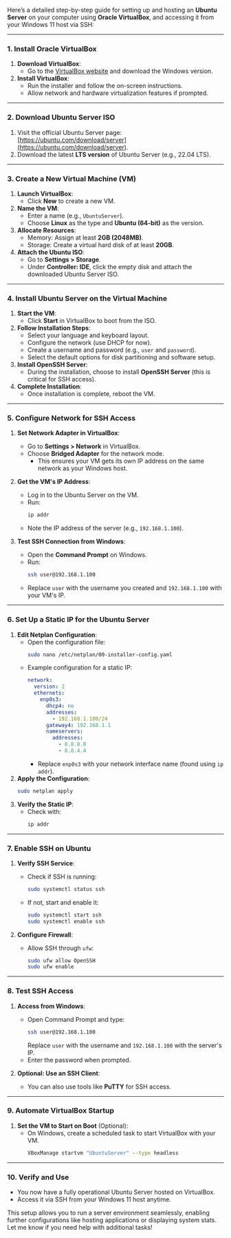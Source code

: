 Here’s a detailed step-by-step guide for setting up and hosting an **Ubuntu Server** on your computer using **Oracle VirtualBox**, and accessing it from your Windows 11 host via SSH:

---

### **1. Install Oracle VirtualBox**
1. **Download VirtualBox**:
   - Go to the [VirtualBox website](https://www.virtualbox.org/) and download the Windows version.
2. **Install VirtualBox**:
   - Run the installer and follow the on-screen instructions.
   - Allow network and hardware virtualization features if prompted.

---

### **2. Download Ubuntu Server ISO**
1. Visit the official Ubuntu Server page: [https://ubuntu.com/download/server](https://ubuntu.com/download/server).
2. Download the latest **LTS version** of Ubuntu Server (e.g., 22.04 LTS).

---

### **3. Create a New Virtual Machine (VM)**
1. **Launch VirtualBox**:
   - Click **New** to create a new VM.
2. **Name the VM**:
   - Enter a name (e.g., `UbuntuServer`).
   - Choose **Linux** as the type and **Ubuntu (64-bit)** as the version.
3. **Allocate Resources**:
   - Memory: Assign at least **2GB (2048MB)**.
   - Storage: Create a virtual hard disk of at least **20GB**.
4. **Attach the Ubuntu ISO**:
   - Go to **Settings > Storage**.
   - Under **Controller: IDE**, click the empty disk and attach the downloaded Ubuntu Server ISO.

---

### **4. Install Ubuntu Server on the Virtual Machine**
1. **Start the VM**:
   - Click **Start** in VirtualBox to boot from the ISO.
2. **Follow Installation Steps**:
   - Select your language and keyboard layout.
   - Configure the network (use DHCP for now).
   - Create a username and password (e.g., `user` and `password`).
   - Select the default options for disk partitioning and software setup.
3. **Install OpenSSH Server**:
   - During the installation, choose to install **OpenSSH Server** (this is critical for SSH access).
4. **Complete Installation**:
   - Once installation is complete, reboot the VM.

---

### **5. Configure Network for SSH Access**
1. **Set Network Adapter in VirtualBox**:
   - Go to **Settings > Network** in VirtualBox.
   - Choose **Bridged Adapter** for the network mode.
     - This ensures your VM gets its own IP address on the same network as your Windows host.

2. **Get the VM's IP Address**:
   - Log in to the Ubuntu Server on the VM.
   - Run:
     ```bash
     ip addr
     ```
   - Note the IP address of the server (e.g., `192.168.1.100`).

3. **Test SSH Connection from Windows**:
   - Open the **Command Prompt** on Windows.
   - Run:
     ```bash
     ssh user@192.168.1.100
     ```
   - Replace `user` with the username you created and `192.168.1.100` with your VM's IP.

---

### **6. Set Up a Static IP for the Ubuntu Server**
1. **Edit Netplan Configuration**:
   - Open the configuration file:
     ```bash
     sudo nano /etc/netplan/00-installer-config.yaml
     ```
   - Example configuration for a static IP:
     ```yaml
     network:
       version: 2
       ethernets:
         enp0s3:
           dhcp4: no
           addresses:
             - 192.168.1.100/24
           gateway4: 192.168.1.1
           nameservers:
             addresses:
               - 8.8.8.8
               - 8.8.4.4
     ```
     - Replace `enp0s3` with your network interface name (found using `ip addr`).
2. **Apply the Configuration**:
   ```bash
   sudo netplan apply
   ```
3. **Verify the Static IP**:
   - Check with:
     ```bash
     ip addr
     ```

---

### **7. Enable SSH on Ubuntu**
1. **Verify SSH Service**:
   - Check if SSH is running:
     ```bash
     sudo systemctl status ssh
     ```
   - If not, start and enable it:
     ```bash
     sudo systemctl start ssh
     sudo systemctl enable ssh
     ```

2. **Configure Firewall**:
   - Allow SSH through `ufw`:
     ```bash
     sudo ufw allow OpenSSH
     sudo ufw enable
     ```

---

### **8. Test SSH Access**
1. **Access from Windows**:
   - Open Command Prompt and type:
     ```bash
     ssh user@192.168.1.100
     ```
     Replace `user` with the username and `192.168.1.100` with the server's IP.
   - Enter the password when prompted.

2. **Optional: Use an SSH Client**:
   - You can also use tools like **PuTTY** for SSH access.

---

### **9. Automate VirtualBox Startup**
1. **Set the VM to Start on Boot** (Optional):
   - On Windows, create a scheduled task to start VirtualBox with your VM.
     ```cmd
     VBoxManage startvm "UbuntuServer" --type headless
     ```

---

### **10. Verify and Use**
- You now have a fully operational Ubuntu Server hosted on VirtualBox.
- Access it via SSH from your Windows 11 host anytime.

This setup allows you to run a server environment seamlessly, enabling further configurations like hosting applications or displaying system stats. Let me know if you need help with additional tasks!
